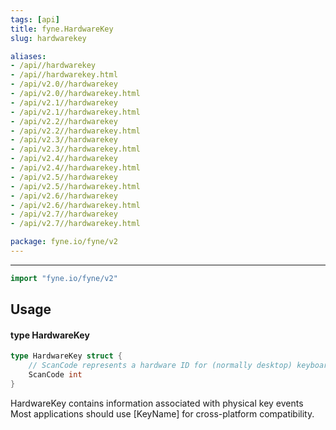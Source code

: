 ```yaml
---
tags: [api]
title: fyne.HardwareKey
slug: hardwarekey

aliases:
- /api//hardwarekey
- /api//hardwarekey.html
- /api/v2.0//hardwarekey
- /api/v2.0//hardwarekey.html
- /api/v2.1//hardwarekey
- /api/v2.1//hardwarekey.html
- /api/v2.2//hardwarekey
- /api/v2.2//hardwarekey.html
- /api/v2.3//hardwarekey
- /api/v2.3//hardwarekey.html
- /api/v2.4//hardwarekey
- /api/v2.4//hardwarekey.html
- /api/v2.5//hardwarekey
- /api/v2.5//hardwarekey.html
- /api/v2.6//hardwarekey
- /api/v2.6//hardwarekey.html
- /api/v2.7//hardwarekey
- /api/v2.7//hardwarekey.html

package: fyne.io/fyne/v2
---
```



---
```go
import "fyne.io/fyne/v2"
```

## Usage

#### type HardwareKey

```go
type HardwareKey struct {
	// ScanCode represents a hardware ID for (normally desktop) keyboard events.
	ScanCode int
}
```

HardwareKey contains information associated with physical key events Most applications should use [KeyName] for cross-platform compatibility.
